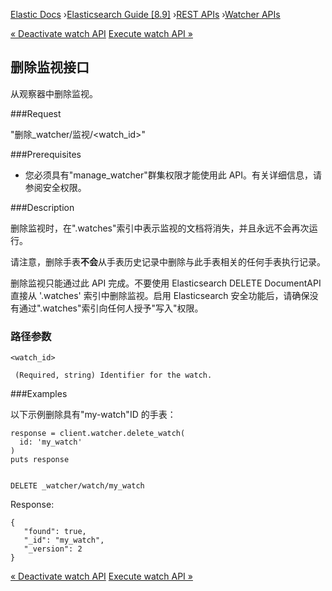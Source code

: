

[Elastic Docs](/guide/) ›[Elasticsearch Guide [8.9]](index.md) ›[REST
APIs](rest-apis.md) ›[Watcher APIs](watcher-api.md)

[« Deactivate watch API](watcher-api-deactivate-watch.md) [Execute watch API
»](watcher-api-execute-watch.md)

## 删除监视接口

从观察器中删除监视。

###Request

"删除_watcher/监视/<watch_id>"

###Prerequisites

* 您必须具有"manage_watcher"群集权限才能使用此 API。有关详细信息，请参阅安全权限。

###Description

删除监视时，在".watches"索引中表示监视的文档将消失，并且永远不会再次运行。

请注意，删除手表**不会**从手表历史记录中删除与此手表相关的任何手表执行记录。

删除监视只能通过此 API 完成。不要使用 Elasticsearch DELETE DocumentAPI 直接从 '.watches' 索引中删除监视。启用 Elasticsearch 安全功能后，请确保没有通过".watches"索引向任何人授予"写入"权限。

### 路径参数

`<watch_id>`

     (Required, string) Identifier for the watch. 

###Examples

以下示例删除具有"my-watch"ID 的手表：

    
    
    response = client.watcher.delete_watch(
      id: 'my_watch'
    )
    puts response
    
    
    DELETE _watcher/watch/my_watch

Response:

    
    
    {
       "found": true,
       "_id": "my_watch",
       "_version": 2
    }

[« Deactivate watch API](watcher-api-deactivate-watch.md) [Execute watch API
»](watcher-api-execute-watch.md)
